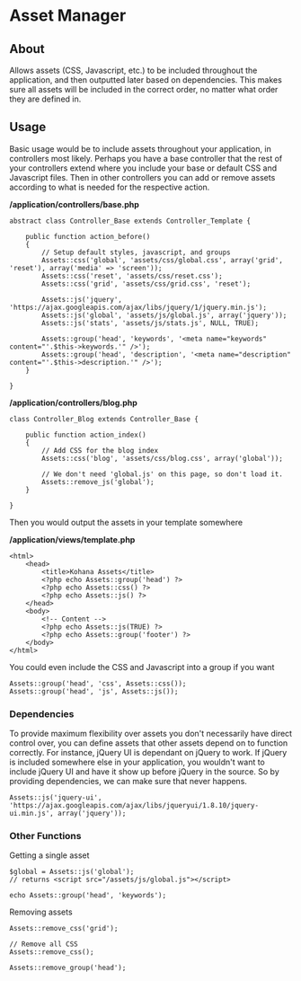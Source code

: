 # Asset Manager

## About

Allows assets (CSS, Javascript, etc.) to be included throughout the application, and then outputted later based on dependencies.
This makes sure all assets will be included in the correct order, no matter what order they are defined in.

## Usage

Basic usage would be to include assets throughout your application, in controllers most likely. Perhaps you have a base controller that the
rest of your controllers extend where you include your base or default CSS and Javascript files. Then in other controllers you can add or remove
assets according to what is needed for the respective action.

**/application/controllers/base.php**

	abstract class Controller_Base extends Controller_Template {
	
		public function action_before()
		{
			// Setup default styles, javascript, and groups
			Assets::css('global', 'assets/css/global.css', array('grid', 'reset'), array('media' => 'screen'));
			Assets::css('reset', 'assets/css/reset.css');
			Assets::css('grid', 'assets/css/grid.css', 'reset');
			
			Assets::js('jquery', 'https://ajax.googleapis.com/ajax/libs/jquery/1/jquery.min.js');
			Assets::js('global', 'assets/js/global.js', array('jquery'));
			Assets::js('stats', 'assets/js/stats.js', NULL, TRUE);
			
			Assets::group('head', 'keywords', '<meta name="keywords" content="'.$this->keywords.'" />');
			Assets::group('head', 'description', '<meta name="description" content="'.$this->description.'" />');
		}
	
	}

**/application/controllers/blog.php**

	class Controller_Blog extends Controller_Base {
		
		public function action_index()
		{
			// Add CSS for the blog index
			Assets::css('blog', 'assets/css/blog.css', array('global'));
			
			// We don't need 'global.js' on this page, so don't load it.
			Assets::remove_js('global');
		}
		
	}

Then you would output the assets in your template somewhere

**/application/views/template.php**

	<html>
		<head>
			<title>Kohana Assets</title>
			<?php echo Assets::group('head') ?>
			<?php echo Assets::css() ?>
			<?php echo Assets::js() ?>
		</head>
		<body>
			<!-- Content -->
			<?php echo Assets::js(TRUE) ?>
			<?php echo Assets::group('footer') ?>
		</body>
	</html>

You could even include the CSS and Javascript into a group if you want

	Assets::group('head', 'css', Assets::css());
	Assets::group('head', 'js', Assets::js());

### Dependencies

To provide maximum flexibility over assets you don't necessarily have direct control over, you can define assets that other assets
depend on to function correctly.
For instance, jQuery UI is dependant on jQuery to work. If jQuery is included somewhere else in your application, you wouldn't want to include
jQuery UI and have it show up before jQuery in the source. So by providing dependencies, we can make sure that never happens.

	Assets::js('jquery-ui', 'https://ajax.googleapis.com/ajax/libs/jqueryui/1.8.10/jquery-ui.min.js', array('jquery'));
	
### Other Functions

Getting a single asset

	$global = Assets::js('global');
	// returns <script src="/assets/js/global.js"></script>
	
	echo Assets::group('head', 'keywords');

Removing assets

	Assets::remove_css('grid');
	
	// Remove all CSS
	Assets::remove_css();
	
	Assets::remove_group('head');